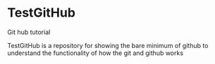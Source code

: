 # TestGitHub
Git hub tutorial

TestGitHub is a repository for showing the bare minimum of github to understand the functionality of how the git and github works
